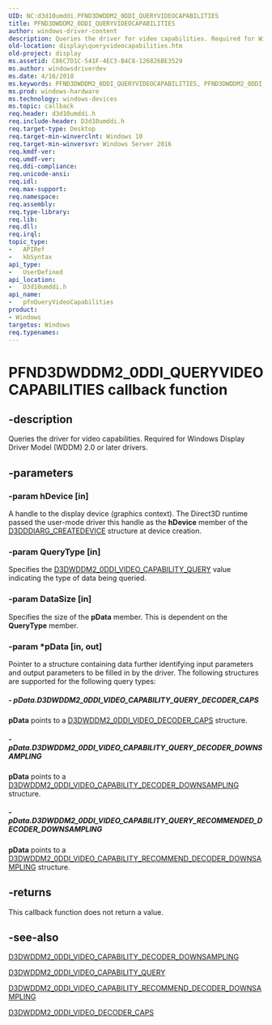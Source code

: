 ```yaml
---
UID: NC:d3d10umddi.PFND3DWDDM2_0DDI_QUERYVIDEOCAPABILITIES
title: PFND3DWDDM2_0DDI_QUERYVIDEOCAPABILITIES
author: windows-driver-content
description: Queries the driver for video capabilities. Required for Windows Display Driver Model (WDDM) 2.0 or later drivers.
old-location: display\queryvideocapabilities.htm
old-project: display
ms.assetid: C86C7D1C-541F-4EC3-B4C8-126826BE3529
ms.author: windowsdriverdev
ms.date: 4/16/2018
ms.keywords: PFND3DWDDM2_0DDI_QUERYVIDEOCAPABILITIES, PFND3DWDDM2_0DDI_QUERYVIDEOCAPABILITIES callback, d3d10umddi/pfnQueryVideoCapabilities, display.queryvideocapabilities, pfnQueryVideoCapabilities, pfnQueryVideoCapabilities callback function [Display Devices]
ms.prod: windows-hardware
ms.technology: windows-devices
ms.topic: callback
req.header: d3d10umddi.h
req.include-header: D3d10umddi.h
req.target-type: Desktop
req.target-min-winverclnt: Windows 10
req.target-min-winversvr: Windows Server 2016
req.kmdf-ver: 
req.umdf-ver: 
req.ddi-compliance: 
req.unicode-ansi: 
req.idl: 
req.max-support: 
req.namespace: 
req.assembly: 
req.type-library: 
req.lib: 
req.dll: 
req.irql: 
topic_type:
-	APIRef
-	kbSyntax
api_type:
-	UserDefined
api_location:
-	D3d10umddi.h
api_name:
-	pfnQueryVideoCapabilities
product:
- Windows
targetos: Windows
req.typenames: 
---
```


# PFND3DWDDM2_0DDI_QUERYVIDEOCAPABILITIES callback function


## -description


Queries the driver for video capabilities. Required for Windows Display Driver Model (WDDM) 2.0 or later drivers.


## -parameters




### -param hDevice [in]

 A handle to the display device (graphics context). The Direct3D runtime passed the user-mode driver this handle as the <b>hDevice</b> member of the <a href="https://msdn.microsoft.com/library/windows/hardware/ff542931">D3DDDIARG_CREATEDEVICE</a> structure at device creation.


### -param QueryType [in]

Specifies the <a href="https://msdn.microsoft.com/library/windows/hardware/dn894616">D3DWDDM2_0DDI_VIDEO_CAPABILITY_QUERY</a> value indicating the type of data being queried.


### -param DataSize [in]

Specifies the size of the <b>pData</b> member. This is dependent on the <b>QueryType</b> member.


### -param *pData [in, out]


Pointer to a structure containing data further identifying input parameters and output parameters to be filled in by the driver. The following structures are supported for the following query types:




##### - pData.D3DWDDM2_0DDI_VIDEO_CAPABILITY_QUERY_DECODER_CAPS

<b>pData</b> points to a <a href="https://msdn.microsoft.com/library/windows/hardware/dn894620">D3DWDDM2_0DDI_VIDEO_DECODER_CAPS</a> structure.


##### - pData.D3DWDDM2_0DDI_VIDEO_CAPABILITY_QUERY_DECODER_DOWNSAMPLING

<b>pData</b> points to a <a href="https://msdn.microsoft.com/library/windows/hardware/dn894615">D3DWDDM2_0DDI_VIDEO_CAPABILITY_DECODER_DOWNSAMPLING</a> structure.


##### - pData.D3DWDDM2_0DDI_VIDEO_CAPABILITY_QUERY_RECOMMENDED_DECODER_DOWNSAMPLING

<b>pData</b> points to a <a href="https://msdn.microsoft.com/library/windows/hardware/dn894617">D3DWDDM2_0DDI_VIDEO_CAPABILITY_RECOMMEND_DECODER_DOWNSAMPLING</a> structure.


## -returns



This callback function does not return a value.




## -see-also




<a href="https://msdn.microsoft.com/library/windows/hardware/dn894615">D3DWDDM2_0DDI_VIDEO_CAPABILITY_DECODER_DOWNSAMPLING</a>



<a href="https://msdn.microsoft.com/library/windows/hardware/dn894616">D3DWDDM2_0DDI_VIDEO_CAPABILITY_QUERY</a>



<a href="https://msdn.microsoft.com/library/windows/hardware/dn894617">D3DWDDM2_0DDI_VIDEO_CAPABILITY_RECOMMEND_DECODER_DOWNSAMPLING</a>



<a href="https://msdn.microsoft.com/library/windows/hardware/dn894620">D3DWDDM2_0DDI_VIDEO_DECODER_CAPS</a>
 

 

